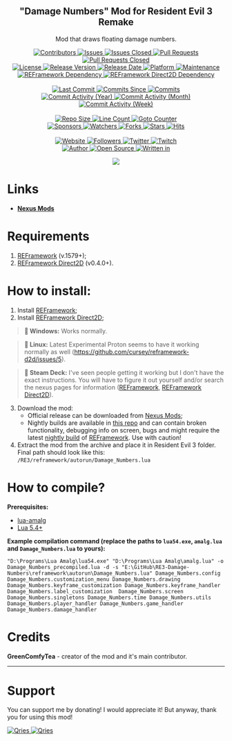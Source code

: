 <p align="center">
	<h2 align="center"><b>"Damage Numbers" Mod for Resident Evil 3 Remake</b></h2>
	<p align="center">Mod that draws floating damage numbers.</p>
</p>

<p align="center">
	<a href="https://github.com/greencomfytea/RE3-Damage-Numbers/graphs/contributors">
		<img alt="Contributors" src="https://custom-icon-badges.demolab.com/github/contributors/greencomfytea/RE3-Damage-Numbers?logo=person-add" />
	</a>
	<a href="https://github.com/greencomfytea/RE3-Damage-Numbers/issues">
		<img alt="Issues" src="https://custom-icon-badges.demolab.com/github/issues/greencomfytea/RE3-Damage-Numbers?logo=issue-opened" />
	</a>
	<a href="https://github.com/greencomfytea/RE3-Damage-Numbers/issues">
		<img alt="Issues Closed" src="https://custom-icon-badges.demolab.com/github/issues-closed/greencomfytea/RE3-Damage-Numbers?logo=issue-closed" />
	</a>
	<a href="https://github.com/greencomfytea/RE3-Damage-Numbers/pulls">
		<img alt="Pull Requests" src="https://custom-icon-badges.demolab.com/github/issues-pr/greencomfytea/RE3-Damage-Numbers?logo=git-pull-request" />
	</a>
	<a href="https://github.com/greencomfytea/RE3-Damage-Numbers/pulls">
		<img alt="Pull Requests Closed" src="https://custom-icon-badges.demolab.com/github/issues-pr-closed/greencomfytea/RE3-Damage-Numbers?logo=git-pull-request-closed" />
	</a>
	<br>
	<a href="https://github.com/greencomfytea/RE3-Damage-Numbers/blob/main/LICENSE">
		<img alt="License" src="https://custom-icon-badges.demolab.com/github/license/greencomfytea/RE3-Damage-Numbers?logo=law" />
	</a>
	<a href="https://github.com/greencomfytea/RE3-Damage-Numbers/releases">
		<img alt="Release Version" src="https://custom-icon-badges.demolab.com/github/v/release/greencomfytea/RE3-Damage-Numbers?logo=tag" />
	</a>
	<a href="https://github.com/greencomfytea/RE3-Damage-Numbers/releases">
		<img alt="Release Date" src="https://custom-icon-badges.demolab.com/github/release-date/greencomfytea/RE3-Damage-Numbers?logo=clock" />
	</a>
	<a href="">
		<img alt="Platform" src="https://custom-icon-badges.demolab.com/badge/platform-win%20%7C%20linux%20%7C%20steam%20deck-blue?logo=device-desktop" />
	</a>
	<a href="">
		<img alt="Maintenance" src="https://custom-icon-badges.demolab.com/maintenance/yes/2024?logo=tools" />
	</a>
	<br>
	<a href="https://www.nexusmods.com/residentevil32020/mods/882">
		<img alt="REFramework Dependency" src="https://custom-icon-badges.demolab.com/badge/dependency-REFramework%20v.1579%2B-green?logo=package-dependencies" />
	</a>
   	<a href="https://nexusmods.com/residentevilvillage/mods/400">
		<img alt="REFramework Direct2D Dependency" src="https://custom-icon-badges.demolab.com/badge/dependency-REFramework%20Direct2D%20v0.4.0%2B-yellow?logo=package-dependencies" />
	</a>
	<br>
	<br>
	<a href="https://github.com/greencomfytea/RE3-Damage-Numbers/commits/main">
		<img alt="Last Commit" src="https://custom-icon-badges.demolab.com/github/last-commit/greencomfytea/RE3-Damage-Numbers?logo=git-commit" />
	</a>
	<a href="https://github.com/greencomfytea/RE3-Damage-Numbers/commits/main">
		<img alt="Commits Since" src="https://custom-icon-badges.demolab.com/github/commits-since/greencomfytea/RE3-Damage-Numbers/latest?logo=git-commit" />
	</a>
	<a href="https://github.com/greencomfytea/RE3-Damage-Numbers/commits/main">
		<img alt="Commits" src="https://custom-icon-badges.demolab.com/github/commit-activity/t/greencomfytea/RE3-Damage-Numbers?logo=git-commit" />
	</a>
	<br>
	<a href="https://github.com/greencomfytea/RE3-Damage-Numbers/graphs/commit-activity">
		<img alt="Commit Activity (Year)" src="https://custom-icon-badges.demolab.com/github/commit-activity/y/greencomfytea/RE3-Damage-Numbers?logo=pulse" />
	</a>
	<a href="https://github.com/greencomfytea/RE3-Damage-Numbers/graphs/commit-activity">
		<img alt="Commit Activity (Month)" src="https://custom-icon-badges.demolab.com/github/commit-activity/m/greencomfytea/RE3-Damage-Numbers?logo=pulse" />
	</a>
	<a href="https://github.com/greencomfytea/RE3-Damage-Numbers/graphs/commit-activity">
		<img alt="Commit Activity (Week)" src="https://custom-icon-badges.demolab.com/github/commit-activity/w/greencomfytea/RE3-Damage-Numbers?logo=pulse" />
	</a>
	<br>
	<br>
	<a href="">
		<img alt="Repo Size" src="https://custom-icon-badges.demolab.com/github/repo-size/greencomfytea/RE3-Damage-Numbers?logo=database" />
	</a>
	<a href="">
		<img alt="Line Count" src="https://sloc.xyz/github/greencomfytea/RE3-Damage-Numbers" />
	</a>
	<a href="">
		<img alt="Goto Counter" src="https://custom-icon-badges.demolab.com/github/search/greencomfytea/RE3-Damage-Numbers/goto?logo=git-compare" />
	</a>
	<br>
	<a href="https://github.com/sponsors/greencomfytea">
		<img alt="Sponsors" src="https://custom-icon-badges.demolab.com/github/sponsors/greencomfytea?logo=heart" />
	</a>
	<a href="https://github.com/greencomfytea/RE3-Damage-Numbers/watchers">
		<img alt="Watchers" src="https://custom-icon-badges.demolab.com/github/watchers/greencomfytea/RE3-Damage-Numbers?logo=eye" />
	</a>
	<a href="https://github.com/greencomfytea/RE3-Damage-Numbers/forks">
		<img alt="Forks" src="https://custom-icon-badges.demolab.com/github/forks/greencomfytea/RE3-Damage-Numbers?logo=repo-forked" />
	</a>
	<a href="https://github.com/greencomfytea/RE3-Damage-Numbers/stargazers">
		<img alt="Stars" src="https://custom-icon-badges.demolab.com/github/stars/greencomfytea/RE3-Damage-Numbers?logo=star" />
	</a>
	<a href="https://github.com/greencomfytea/RE3-Damage-Numbers/graphs/traffic">
		<img alt="Hits" src="https://custom-icon-badges.demolab.com/endpoint?url=https://hits.dwyl.com/greencomfytea/RE3-Damage-Numbers.json?color=blue&logo=eye" />
	</a>
	<br>
	<br>
	<a href="https://nexusmods.com/residentevilvillage/mods/402">
		<img alt="Website" src="https://custom-icon-badges.demolab.com/website?down_color=red&down_message=down&up_color=brightgreen&up_message=up&logo=link&url=https://nexusmods.com/residentevilvillage/mods/402" />
	</a>
	<a href="https://github.com/greencomfytea?tab=followers">
		<img alt="Followers" src="https://custom-icon-badges.demolab.com/github/followers/greencomfytea?logo=people" />
	</a>
	<a href="https://twitter.com/greencomfytea">
		<img alt="Twitter" src="https://img.shields.io/twitter/follow/greencomfytea?logo=twitter" />
	</a>
	<a href="https://twitch.tv/greencomfytea">
		<img alt="Twitch" src="https://img.shields.io/twitch/status/greencomfytea?logo=twitch" />
	</a>
	<br>
	<a href="https://github.com/greencomfytea">
		<img alt="Author" src="https://custom-icon-badges.demolab.com/badge/author-GreenComfyTea-green?logo=person" />
	</a>
	<a href="https://github.com/topics/open-source">
		<img alt="Open Source" src="https://img.shields.io/badge/open%20source-%20yes-brightgreen?logo=openvpn" />
	</a>
	<a href="https://cursey.github.io/reframework-book/index.html#lua-scripting">
		<img alt="Written in" src="https://custom-icon-badges.demolab.com/badge/written in-lua-000080?logo=terminal" />
	</a>
</p>

<p align="center">
	<a>
		<img align="center" src="https://github.com/GreenComfyTea/RE3-Damage-Numbers/assets/30152047/d087eb8d-0985-46cc-8b33-181811d542f3" />
	</a>
</p>

# Links
* **[Nexus Mods](https://www.nexusmods.com/residentevilvillage/mods/402)**

# Requirements
1. [REFramework](https://www.nexusmods.com/residentevil32020/mods/882) (v.1579+);
2. [REFramework Direct2D](https://nexusmods.com/residentevilvillage/mods/400) (v0.4.0+).

# How to install:
1. Install [REFramework](https://www.nexusmods.com/residentevil32020/mods/882);
2. Install [REFramework Direct2D](https://nexusmods.com/residentevilvillage/mods/400);
>**:pushpin: Windows:** Works normally.

>**:pushpin: Linux:** Latest Experimental Proton seems to have it working normally as well (https://github.com/cursey/reframework-d2d/issues/5).

>**:pushpin: Steam Deck:** I've seen people getting it working but I don't have the exact instructions. You will have to figure it out yourself and/or search the nexus pages for information ([REFramework](https://www.nexusmods.com/residentevil32020/mods/882), [REFramework Direct2D](https://nexusmods.com/monsterhunterrise/mods/134)).
3. Download the mod:
    * Official release can be downloaded from [Nexus Mods](https://www.nexusmods.com/residentevilvillage/mods/402);
    * Nightly builds are available in [this repo](https://github.com/GreenComfyTea/RE3-Damage-Numbers) and can contain broken functionality, debugging info on screen, bugs and might require the latest [nightly build](https://github.com/praydog/REFramework-nightly/releases) of [REFramework](https://www.nexusmods.com/residentevil32020/mods/882). Use with caution!
4. Extract the mod from the archive and place it in Resident Evil 3 folder. Final path should look like this: `/RE3/reframework/autorun/Damage_Numbers.lua`

# How to compile?
**Prerequisites:**
+ [lua-amalg](https://github.com/siffiejoe/lua-amalg)    
+ [Lua 5.4+](https://lua.org/)  

**Example compilation command (replace the paths to `lua54.exe`, `amalg.lua` and `Damage_Numbers.lua` to yours):**

`"D:\Programs\Lua Amalg\lua54.exe" "D:\Programs\Lua Amalg\amalg.lua" -o Damage_Numbers_precompiled.lua -d -s "E:\GitHub\RE3-Damage-Numbers\reframework\autorun\Damage_Numbers.lua" Damage_Numbers.config Damage_Numbers.customization_menu Damage_Numbers.drawing Damage_Numbers.keyframe_customization Damage_Numbers.keyframe_handler Damage_Numbers.label_customization  Damage_Numbers.screen Damage_Numbers.singletons Damage_Numbers.time Damage_Numbers.utils Damage_Numbers.player_handler Damage_Numbers.game_handler Damage_Numbers.damage_handler`

# Credits
**GreenComfyTea** - creator of the mod and it's main contributor.
  
***
# Support

You can support me by donating! I would appreciate it! But anyway, thank you for using this mod!

 <a href="https://streamelements.com/greencomfytea/tip">
  <img alt="Qries" src="https://panels.twitch.tv/panel-48897356-image-c6155d48-b689-4240-875c-f3141355cb56">
</a>
<a href="https://ko-fi.com/greencomfytea">
  <img alt="Qries" src="https://panels.twitch.tv/panel-48897356-image-c2fcf835-87e4-408e-81e8-790789c7acbc">
</a>

